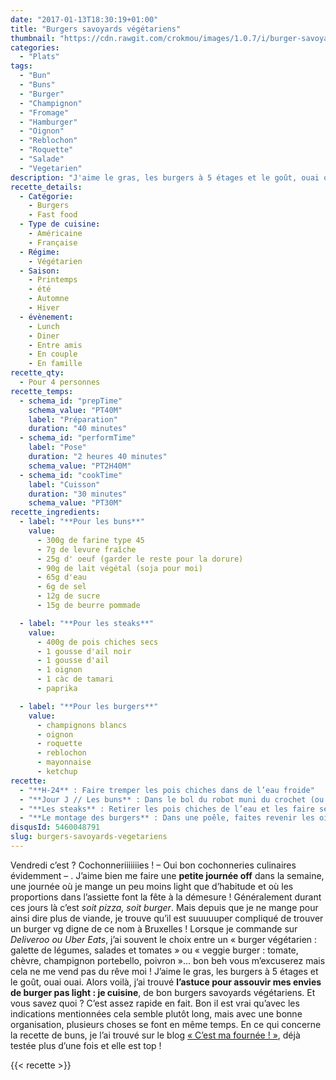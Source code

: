 ```yaml
---
date: "2017-01-13T18:30:19+01:00"
title: "Burgers savoyards végétariens"
thumbnail: "https://cdn.rawgit.com/crokmou/images/1.0.7/i/burger-savoyard-vegetarien-crokmou-blog-culinaire-belge-2.jpg"
categories:
  - "Plats"
tags:
  - "Bun"
  - "Buns"
  - "Burger"
  - "Champignon"
  - "Fromage"
  - "Hamburger"
  - "Oignon"
  - "Reblochon"
  - "Roquette"
  - "Salade"
  - "Vegetarien"
description: "J'aime le gras, les burgers à 5 étages et le goût, ouai ouai. Alors voilà, j'ai trouvé l'astuce pour assouvir mes envies de burger pas light : je cuisine."
recette_details:
  - Catégorie:
    - Burgers
    - Fast food
  - Type de cuisine:
    - Américaine
    - Française
  - Régime:
    - Végétarien
  - Saison:
    - Printemps
    - été
    - Automne
    - Hiver
  - évènement:
    - Lunch
    - Diner
    - Entre amis
    - En couple
    - En famille
recette_qty:
  - Pour 4 personnes
recette_temps:
  - schema_id: "prepTime"
    schema_value: "PT40M"
    label: "Préparation"
    duration: "40 minutes"
  - schema_id: "performTime"
    label: "Pose"
    duration: "2 heures 40 minutes"
    schema_value: "PT2H40M"
  - schema_id: "cookTime"
    label: "Cuisson"
    duration: "30 minutes"
    schema_value: "PT30M"
recette_ingredients:
  - label: "**Pour les buns**"
    value:
      - 300g de farine type 45
      - 7g de levure fraîche
      - 25g d' oeuf (garder le reste pour la dorure)
      - 90g de lait végétal (soja pour moi)
      - 65g d'eau
      - 6g de sel
      - 12g de sucre
      - 15g de beurre pommade

  - label: "**Pour les steaks**"
    value:
      - 400g de pois chiches secs
      - 1 gousse d'ail noir
      - 1 gousse d'ail
      - 1 oignon
      - 1 càc de tamari
      - paprika

  - label: "**Pour les burgers**"
    value:
      - champignons blancs
      - oignon
      - roquette
      - reblochon
      - mayonnaise
      - ketchup
recette:
  - "**H-24** : Faire tremper les pois chiches dans de l’eau froide"
  - "**Jour J // Les buns** : Dans le bol du robot muni du crochet (ou dans un cul de poule et à la main) mélanger la farine, le sucre et la levure. Ajouter petit à petit l’eau, le lait, l’oeuf. Pétrir pendant 8 minutes environ en 1ère vitesse. Au cours du pétrissage, ajouter le sel. En fin de pétrissage, ajouter le beurre pommade puis pétrir en 2ème vitesse durant 2/3 minutes. Mettre la pâte dans un bol légèrement huilé, recouvrer d’un linge propre et laisser pousser 2h, la pâte doit doubler de volume. Si jamais il ne fait pas très chaud chez vous, je vous conseille de mettre la pâte à pousser dans votre four éteint avec un bol d’eau très chaude. Au bout de 2h, diviser la pâte en 4 pâtons et bien dégazer. Former des boules et les déposer sur une plaque préalablement recouverte de papier sulfurisé. Recouvrir d’un linge et laisser pousser 40 minutes environ. Préchauffer le four à 200°C Badigeonner délicatement les buns d’oeuf battu, parsemer de quelques graines (courges, sésame, lin…). Faire cuire 20 minutes environ. Le bun doit être doré et sonner creux lorsque l’on tape délicatement en dessous. Sortir du four et laisser refroidir _sur une grille (important pour laisser la vapeur s’échapper)_."
  - "**Les steaks** : Retirer les pois chiches de l’eau et les faire sécher 1 ou 2h sur un torchon propre (on peut réaliser cette opération pendant la pousse des buns ;)) A l’aide d’un hachoir électrique, donner de légères impulsions pour réduire les pois chiches en morceaux. Cela ne doit pas faire une purée, il doit rester un peu de mâche, sinon c’est pas terrible. Ajouter ensuite l’ail et l’oignon finement hachés au mélange de pois chiches. Inclure également le paprika puis le tamari. Former des steaks et réserver."
  - "**Le montage des burgers** : Dans une poêle, faites revenir les oignons afin de bien les caraméliser. Faire ensuite revenir les champignons coupés en lamelles. Couper les buns en deux. En partant du bas, mettre une cuillère de mayo/ketchup mélangés. Ajouter ensuite un peu d’oignon caramélisés Mettre le steak végétal (préalablement cuit à la poêle), ajouter un peu de champignons et une bonne tranche de reblochon. Passer sous le grill quelques minutes afin que le fromage fonde un peu Retirer du four, ajouter la roquette puis le chapeau du bun ! Servir avec de bonnes frites maison et le tour est joué !   Ca fait plutôt envie tu ne trouves pas ?"
disqusId: 5460048791
slug: burgers-savoyards-vegetariens
---
```


Vendredi c’est ? Cochonneriiiiiiies ! – Oui bon cochonneries culinaires évidemment – . J’aime bien me faire une **petite journée off** dans la semaine, une journée où je mange un peu moins light que d’habitude et où les proportions dans l’assiette font la fête à la démesure ! Généralement durant ces jours là c’est _soit pizza, soit burger_. Mais depuis que je ne mange pour ainsi dire plus de viande, je trouve qu’il est suuuuuper compliqué de trouver un burger vg digne de ce nom à Bruxelles ! Lorsque je commande sur _Deliveroo ou Uber Eats_, j’ai souvent le choix entre un « burger végétarien : galette de légumes, salades et tomates » ou « veggie burger : tomate, chèvre, champignon portebello, poivron »… bon beh vous m’excuserez mais cela ne me vend pas du rêve moi ! J’aime le gras, les burgers à 5 étages et le goût, ouai ouai. Alors voilà, j’ai trouvé **l’astuce pour assouvir mes envies de burger pas light : je cuisine**, de bon burgers savoyards végétariens. Et vous savez quoi ? C’est assez rapide en fait. Bon il est vrai qu’avec les indications mentionnées cela semble plutôt long, mais avec une bonne organisation, plusieurs choses se font en même temps. En ce qui concerne la recette de buns, je l’ai trouvé sur le blog [« C’est ma fournée ! »](http://www.cestmafournee.com/2013/09/parce-quil-ny-pas-de-bon-hamburger-sans.html#), déjà testée plus d’une fois et elle est top !

{{< recette >}}
